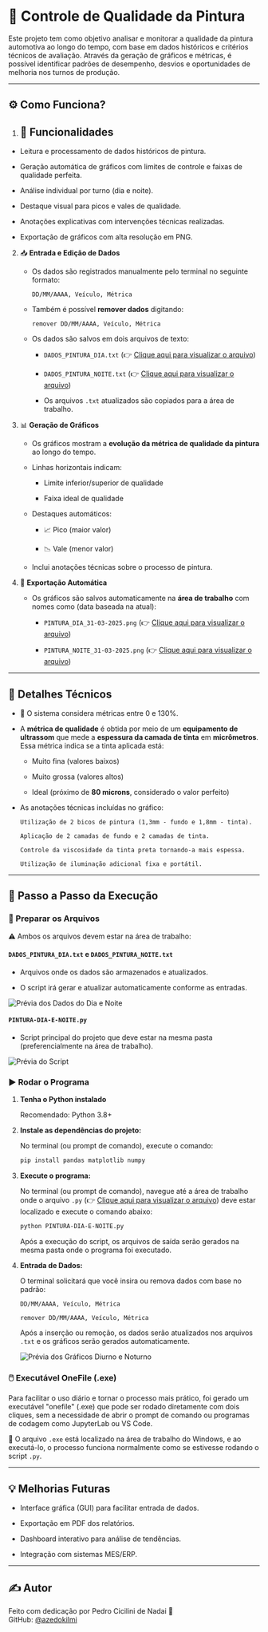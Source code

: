 # 🎨 Controle de Qualidade da Pintura

Este projeto tem como objetivo analisar e monitorar a qualidade da pintura automotiva ao longo do tempo, com base em dados históricos e critérios técnicos de avaliação. Através da geração de gráficos e métricas, é possível identificar padrões de desempenho, desvios e oportunidades de melhoria nos turnos de produção.

---

## ⚙️ Como Funciona?

1. ## 🧠 Funcionalidades

- Leitura e processamento de dados históricos de pintura.
  
- Geração automática de gráficos com limites de controle e faixas de qualidade perfeita.
  
- Análise individual por turno (dia e noite).
  
- Destaque visual para picos e vales de qualidade.
  
- Anotações explicativas com intervenções técnicas realizadas.
  
- Exportação de gráficos com alta resolução em PNG.

2. 📥 **Entrada e Edição de Dados**
   
   - Os dados são registrados manualmente pelo terminal no seguinte formato:
     
     ```
     DD/MM/AAAA, Veículo, Métrica
     ```
   - Também é possível **remover dados** digitando:
     
     ```
     remover DD/MM/AAAA, Veículo, Métrica
     ```
   - Os dados são salvos em dois arquivos de texto:
     
     - `DADOS_PINTURA_DIA.txt` (👉 [Clique aqui para visualizar o arquivo](https://github.com/azedokilmi/controle-qualidade-pintura/blob/main/DADOS-PINTURA-DIA.txt))
       
     - `DADOS_PINTURA_NOITE.txt` (👉 [Clique aqui para visualizar o arquivo](https://github.com/azedokilmi/controle-qualidade-pintura/blob/main/DADOS-PINTURA-NOITE.txt))
       
     - Os arquivos `.txt` atualizados são copiados para a área de trabalho.

4. 📊 **Geração de Gráficos**
   
   - Os gráficos mostram a **evolução da métrica de qualidade da pintura** ao longo do tempo.
     
   - Linhas horizontais indicam:
     
     - Limite inferior/superior de qualidade
       
     - Faixa ideal de qualidade
       
   - Destaques automáticos:
     
     - 📈 Pico (maior valor)
       
     - 📉 Vale (menor valor)
       
   - Inclui anotações técnicas sobre o processo de pintura.

6. 💾 **Exportação Automática**
   
   - Os gráficos são salvos automaticamente na **área de trabalho** com nomes como (data baseada na atual):
     
     - `PINTURA_DIA_31-03-2025.png` (👉 [Clique aqui para visualizar o arquivo](https://github.com/azedokilmi/controle-qualidade-pintura/blob/main/PINTURA-DIA-31-03-2025.png))
       
     - `PINTURA_NOITE_31-03-2025.png` (👉 [Clique aqui para visualizar o arquivo](https://github.com/azedokilmi/controle-qualidade-pintura/blob/main/PINTURA-NOITE-31-03-2025.png))
     
---

## 🧪 Detalhes Técnicos

- 📌 O sistema considera métricas entre 0 e 130%.
  
- A **métrica de qualidade** é obtida por meio de um **equipamento de ultrassom** que mede a **espessura da camada de tinta** em **micrômetros**. Essa métrica indica se a tinta aplicada está:
  
  - Muito fina (valores baixos)
    
  - Muito grossa (valores altos)
    
  - Ideal (próximo de **80 microns**, considerado o valor perfeito)

- As anotações técnicas incluídas no gráfico:
  
  ```
  Utilização de 2 bicos de pintura (1,3mm - fundo e 1,8mm - tinta).
  
  Aplicação de 2 camadas de fundo e 2 camadas de tinta.
  
  Controle da viscosidade da tinta preta tornando-a mais espessa.
  
  Utilização de iluminação adicional fixa e portátil.
  ```
  
---

## 🚀 Passo a Passo da Execução

### 📁 Preparar os Arquivos

⚠️ Ambos os arquivos devem estar na área de trabalho:

#### `DADOS_PINTURA_DIA.txt` e `DADOS_PINTURA_NOITE.txt`

- Arquivos onde os dados são armazenados e atualizados.
  
- O script irá gerar e atualizar automaticamente conforme as entradas.

![Prévia dos Dados do Dia e Noite](https://github.com/azedokilmi/controle-qualidade-pintura/blob/main/preview-dados.png)

#### `PINTURA-DIA-E-NOITE.py`

- Script principal do projeto que deve estar na mesma pasta (preferencialmente na área de trabalho).

![Prévia do Script](https://github.com/azedokilmi/controle-qualidade-pintura/blob/main/preview-script.png)

### ▶️ Rodar o Programa

1. **Tenha o Python instalado**
   
   Recomendado: Python 3.8+

3. **Instale as dependências do projeto:**

   No terminal (ou prompt de comando), execute o comando:

   ```bash
   pip install pandas matplotlib numpy
   ```

4. **Execute o programa:**

   No terminal (ou prompt de comando), navegue até a área de trabalho onde o arquivo `.py` (👉 [Clique aqui para visualizar o arquivo](https://github.com/azedokilmi/controle-qualidade-pintura/blob/main/PINTURA-DIA-E-NOITE.py)) deve estar localizado e execute o comando abaixo:

   ```bash
   python PINTURA-DIA-E-NOITE.py
   ```
   Após a execução do script, os arquivos de saída serão gerados na mesma pasta onde o programa foi executado.

5. **Entrada de Dados:**

   O terminal solicitará que você insira ou remova dados com base no padrão:
   
   ```
   DD/MM/AAAA, Veículo, Métrica
   
   remover DD/MM/AAAA, Veículo, Métrica
   ```

   Após a inserção ou remoção, os dados serão atualizados nos arquivos `.txt` e os gráficos serão gerados automaticamente.

   ![Prévia dos Gráficos Diurno e Noturno](https://github.com/azedokilmi/controle-qualidade-pintura/blob/main/preview-graficos.png)

### 🖱️ Executável OneFile (.exe)

Para facilitar o uso diário e tornar o processo mais prático, foi gerado um executável "onefile" (.exe) que pode ser rodado diretamente com dois cliques, sem a necessidade de abrir o prompt de comando ou programas de codagem como JupyterLab ou VS Code.

📂 O arquivo `.exe` está localizado na área de trabalho do Windows, e ao executá-lo, o processo funciona normalmente como se estivesse rodando o script `.py`.

---

## 💡 Melhorias Futuras

- Interface gráfica (GUI) para facilitar entrada de dados.
  
- Exportação em PDF dos relatórios.
  
- Dashboard interativo para análise de tendências.
  
- Integração com sistemas MES/ERP.

---

## ✍️ Autor

Feito com dedicação por Pedro Cicilini de Nadai 💪\
GitHub: [@azedokilmi](https://github.com/azedokilmi)
